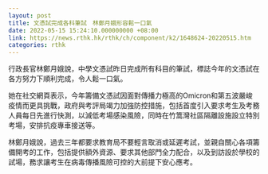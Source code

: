```yaml
---
layout: post
title: 文憑試完成各科筆試　林鄭月娥形容鬆一口氣
date: 2022-05-15 15:24:10.000000000 +08:00
link: https://news.rthk.hk/rthk/ch/component/k2/1648624-20220515.htm
categories: rthk
---
```


行政長官林鄭月娥說，中學文憑試昨日完成所有科目的筆試，標誌今年的文憑試在各方努力下順利完成，令人鬆一口氣。

她在社交網頁表示，今年籌備文憑試因面對傳播力極高的Omicron和第五波嚴峻疫情而更具挑戰，政府與考評局竭力加強防控措施，包括首度引入要求考生及考務人員每日先進行快測，以減低考場感染風險，同時在竹篙灣社區隔離設施設立特別考場，安排抗疫專車接送等。

林鄭月娥說，過去三年都要求教育局不要輕言取消或延遲考試，並親自關心各項籌備開考的工作，包括提供額外資源、要求其他部門全力配合，以及到訪設於學校的試場，務求讓考生在病毒傳播風險可控的大前提下安心應考。
